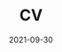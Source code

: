 ---
categories:  
- ""    #the front matter should be like the one found in, e.g., blog2.md. It cannot be like the normal Rmd we used
- ""
date: "2021-09-30"
description: My CV # the title that will show up once someone gets to this page
draft: false
image: CV.jpg # save picture in \static\img\blogs. Acceptable formats= jpg, jpeg, or png . Your iPhone pics wont work

keywords: ""
slug: CV # slug is the shorthand URL address... no spaces plz
title: CV
---
